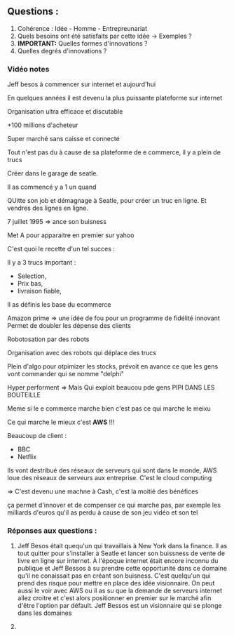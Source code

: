## Questions :

1) Cohérence : Idée - Homme - Entrepreunariat
2) Quels besoins ont été satisfaits par cette idée -> Exemples ?
3) **IMPORTANT:** Quelles formes d'innovations ?
4) Quelles degrés d'innovations ?


### Vidéo notes


Jeff besos à commencer sur internet et aujourd'hui 



En quelques années il est devenu la plus puissante plateforme sur internet


Organisation ultra efficace et discutable


+100 millions d'acheteur

Super marché sans caisse et connecté

Tout n'est pas du à cause de sa plateforme de e commerce, il y a plein de trucs


Créer dans le garage de seatle.


Il  as commencé y a 1 un quand

QUitte son job et démagnage à Seatle, pour créer un truc en ligne. Et vendres des lignes en ligne.


7 juillet 1995 => ance son buisness


Met A pour apparaitre en premier sur yahoo


C'est quoi le recette d'un tel succes :


Il y a 3 trucs important :
- Selection,
- Prix bas,
- livraison fiable, 

Il as définis les base du ecommerce


Amazon prime => une idée de fou pour un programme de fidélité innovant
Permet de doubler les dépense des clients


Robotosation par des robots

Organisation avec des robots qui déplace des trucs

Plein d'algo pour otpimizer les stocks, prévoit en avance ce que les gens vont commander qui se nomme "delphi"



Hyper performent => Mais Qui exploit beaucou pde gens PIPI DANS LES BOUTEILLE


Meme si le e commerce marche bien c'est pas ce qui marche le meixu


Ce qui marche le mieux c'est **AWS** !!!

Beaucoup de client :
- BBC 
- Netflix

Ils vont destribué des réseaux de serveurs qui sont dans le monde, AWS loue des réseaux de serveurs aux entreprise. C'est le cloud computing

=> C'est devenu une machne à Cash, c'est la moitié des bénéfices


ça permet d'innover et de compenser ce qui marche pas, par exemple les milliards d'euros qu'il as perdu à cause de son jeu vidéo et son tel


### Réponses aux questions :

1) Jeff Besos était quequ'un qui travaillais à New York dans la finance. Il as tout quitter pour s'installer à Seatle et lancer son buissness de vente de livre en ligne sur internet. À l'époque internet était encore inconnu du publique et Jeff Bessos à su prendre cette opportunité dans ce domaine qu'il ne conaissait pas en créant son buisness. C'est quelqu'un qui prend des risque pour mettre en place des idée visionnaire. On peut aussi le voir avec AWS ou il as su que la demande de serveurs internet allez croitre et c'est alors positionner en premier sur le marché afin d'être l'option par défault. Jeff Bessos est un visionnaire qui se plonge dans les domaines 

2) 